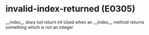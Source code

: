 # invalid-index-returned (E0305)
*\_\_index\_\_ does not return int* Used when an \_\_index\_\_ method
returns something which is not an integer
